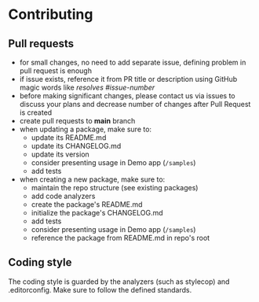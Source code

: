 # Contributing

## Pull requests

* for small changes, no need to add separate issue, defining problem in pull request is enough
* if issue exists, reference it from PR title or description using GitHub magic words like *resolves #issue-number*
* before making significant changes, please contact us via issues to discuss your plans and decrease number of changes after Pull Request is created
* create pull requests to **main** branch
* when updating a package, make sure to:
  * update its README.md
  * update its CHANGELOG.md
  * update its version
  * consider presenting usage in Demo app (`/samples`)
  * add tests
* when creating a new package, make sure to:
  * maintain the repo structure (see existing packages)
  * add code analyzers
  * create the package's README.md
  * initialize the package's CHANGELOG.md
  * add tests
  * consider presenting usage in Demo app (`/samples`)
  * reference the package from README.md in repo's root

## Coding style

The coding style is guarded by the analyzers (such as stylecop) and .editorconfig.
Make sure to follow the defined standards.
